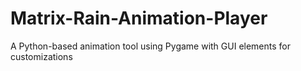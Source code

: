 # Matrix-Rain-Animation-Player
A Python-based animation tool using Pygame with GUI elements for customizations

